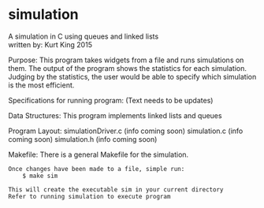 # simulation

A simulation in C using queues and linked lists<br>
written by: Kurt King 2015

Purpose:
    This program takes widgets from a file and runs simulations on them. The output of the program
    shows the statistics for each simulation. Judging by the statistics, the user would be able to
    specify which simulation is the most efficient.

Specifications for running program:
    (Text needs to be updates)

Data Structures:
    This program implements linked lists and queues

Program Layout:
    simulationDriver.c
        (info coming soon)
    simulation.c
        (info coming soon)
    simulation.h
        (info coming soon)

Makefile:
    There is a general Makefile for the simulation.

    Once changes have been made to a file, simple run:
        $ make sim

    This will create the executable sim in your current directory
    Refer to running simulation to execute program
